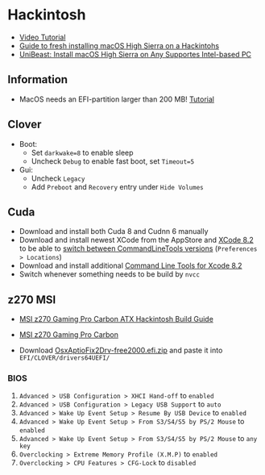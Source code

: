 # Hackintosh

* [Video Tutorial](https://www.youtube.com/watch?v=12BvDIMAy6Y&feature=youtu.be)
* [Guide to fresh installing macOS High Sierra on a Hackintohs](http://hackintosher.com/guides/high-sierra-install-full-guide/)
* [UniBeast: Install macOS High Sierra on Any Supportes Intel-based PC](https://www.tonymacx86.com/threads/unibeast-install-macos-high-sierra-on-any-supported-intel-based-pc.235474/)

## Information

* MacOS needs an EFI-partition larger than 200 MB! [Tutorial](https://apple.stackexchange.com/questions/57597/how-to-fix-broken-efi-partition)

## Clover

* Boot:
   * Set `darkwake=8` to enable sleep
   * Uncheck `Debug` to enable fast boot, set `Timeout=5`
* Gui:
   * Uncheck `Legacy`
   * Add `Preboot` and `Recovery` entry under `Hide Volumes`

## Cuda

* Download and install both Cuda 8 and Cudnn 6 manually
* Download and install newest XCode from the AppStore and [XCode 8.2](https://developer.apple.com/download/more) to be able to [switch between CommandLineTools versions](https://stackoverflow.com/questions/47898851/how-to-install-nvidia-cudnn-v7-for-cuda-9-1-for-tensorflow-on-os-x-high-sierra-1) (`Preferences > Locations`)
* Download and install additional [Command Line Tools for Xcode 8.2](https://developer.apple.com/download/more)
* Switch whenever something needs to be build by `nvcc`

## z270 MSI

* [MSI z270 Gaming Pro Carbon ATX Hackintosh Build Guide](http://hackintosher.com/builds/msi-z270-gaming-pro-carbon-atx-hackintosh-build-guide/)
* [MSI z270 Gaming Pro Carbon](https://www.tonymacx86.com/threads/success-msi-z270-gaming-pro-carbon-intel-core-i7-7700k-corsair-rgb-16gb-ram-geforce-gtx-1080.228994/)

* Download [OsxAptioFix2Drv-free2000.efi.zip](http://hackintosher.com/wp-content/uploads/2017/07/OsxAptioFix2Drv-free2000.efi_.zip) and paste it into `EFI/CLOVER/drivers64UEFI/`

### BIOS

1. `Advanced > USB Configuration > XHCI Hand-off` to `enabled`
1. `Advanced > USB Configuration > Legacy USB Support` to `auto`
1. `Advanced > Wake Up Event Setup > Resume By USB Device` to `enabled`
1. `Advanced > Wake Up Event Setup > From S3/S4/S5 by PS/2 Mouse` to `enabled`
1. `Advanced > Wake Up Event Setup > From S3/S4/S5 by PS/2 Mouse` to `any key`
1. `Overclocking > Extreme Memory Profile (X.M.P)` to `enabled`
1. `Overclocking > CPU Features > CFG-Lock` to `disabled`
